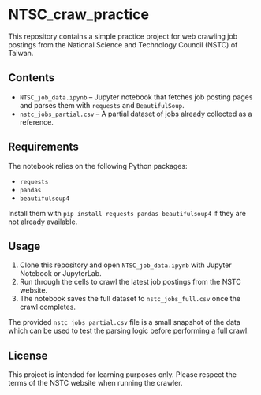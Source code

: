 # NTSC_craw_practice

This repository contains a simple practice project for web crawling job postings from the National Science and Technology Council (NSTC) of Taiwan.

## Contents

- `NTSC_job_data.ipynb` – Jupyter notebook that fetches job posting pages and parses them with `requests` and `BeautifulSoup`.
- `nstc_jobs_partial.csv` – A partial dataset of jobs already collected as a reference.

## Requirements

The notebook relies on the following Python packages:

- `requests`
- `pandas`
- `beautifulsoup4`

Install them with `pip install requests pandas beautifulsoup4` if they are not already available.

## Usage

1. Clone this repository and open `NTSC_job_data.ipynb` with Jupyter Notebook or JupyterLab.
2. Run through the cells to crawl the latest job postings from the NSTC website.
3. The notebook saves the full dataset to `nstc_jobs_full.csv` once the crawl completes.

The provided `nstc_jobs_partial.csv` file is a small snapshot of the data which can be used to test the parsing logic before performing a full crawl.

## License

This project is intended for learning purposes only. Please respect the terms of the NSTC website when running the crawler.
